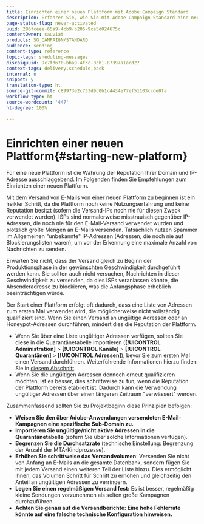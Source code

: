 ```yaml
---
title: Einrichten einer neuen Plattform mit Adobe Campaign Standard
description: Erfahren Sie, wie Sie mit Adobe Campaign Standard eine neue Plattform einrichten und dabei die Reputation Ihrer Domain und IP-Adresse wahren können.
page-status-flag: never-activated
uuid: 286fceee-65a9-4cb9-b205-9ce5d024675c
contentOwner: sauviat
products: SG_CAMPAIGN/STANDARD
audience: sending
content-type: reference
topic-tags: sheduling-messages
discoiquuid: 9c7fd670-bba9-4f3c-8cb1-87397a1acd27
context-tags: delivery,schedule,back
internal: n
snippet: y
translation-type: ht
source-git-commit: c89973e2c733d9c0b1c4434e77ef51103ccde0fa
workflow-type: ht
source-wordcount: '447'
ht-degree: 100%

---
```



# Einrichten einer neuen Plattform{#starting-new-platform}

Für eine neue Plattform ist die Wahrung der Reputation Ihrer Domain und IP-Adresse ausschlaggebend. Im Folgenden finden Sie Empfehlungen zum Einrichten einer neuen Plattform.

Mit dem Versand von E-Mails von einer neuen Plattform zu beginnen ist ein heikler Schritt, da die Plattform noch keine Nutzungserfahrung und keine Reputation besitzt (sofern die Versand-IPs noch nie für diesen Zweck verwendet wurden). ISPs sind normalerweise misstrauisch gegenüber IP-Adressen, die noch nie für den E-Mail-Versand verwendet wurden und plötzlich große Mengen an E-Mails versenden. Tatsächlich nutzen Spammer im Allgemeinen &quot;unbekannte&quot; IP-Adressen (Adressen, die noch nie auf Blockierungslisten waren), um vor der Erkennung eine maximale Anzahl von Nachrichten zu senden.

Erwarten Sie nicht, dass der Versand gleich zu Beginn der Produktionsphase in der gewünschten Geschwindigkeit durchgeführt werden kann. Sie sollten auch nicht versuchen, Nachrichten in dieser Geschwindigkeit zu versenden, da dies ISPs veranlassen könnte, die Absenderadresse zu blockieren, was die Anfangsphase erheblich beeinträchtigen würde.

Der Start einer Plattform erfolgt oft dadurch, dass eine Liste von Adressen zum ersten Mal verwendet wird, die möglicherweise nicht vollständig qualifiziert sind. Wenn Sie einen Versand an ungültige Adressen oder an Honeypot-Adressen durchführen, mindert dies die Reputation der Plattform.
* Wenn Sie über eine Liste ungültiger Adressen verfügen, sollten Sie diese in die Quarantänetabelle importieren (**[!UICONTROL Administration]** > **[!UICONTROL Kanäle]** > **[!UICONTROL Quarantänen]** > **[!UICONTROL Adressen]**), bevor Sie zum ersten Mal einen Versand durchführen. Weiterführende Informationen hierzu finden Sie in [diesem Abschnitt](../../sending/using/understanding-quarantine-management.md#identifying-quarantined-addresses-for-the-entire-platform).
* Wenn Sie die ungültigen Adressen dennoch erneut qualifizieren möchten, ist es besser, dies schrittweise zu tun, wenn die Reputation der Plattform bereits etabliert ist. Dadurch kann die Verwendung ungültiger Adressen über einen längeren Zeitraum &quot;verwässert&quot; werden.

Zusammenfassend sollten Sie zu Projektbeginn diese Prinzipien befolgen:
* **Weisen Sie den über Adobe-Anwendungen versendeten E-Mail-Kampagnen eine spezifische Sub-Domain zu.**
* **Importieren Sie ungültige/nicht aktive Adressen in die Quarantänetabelle** (sofern Sie über solche Informationen verfügen).
* **Begrenzen Sie die Durchsatzrate** (technische Einstellung: Begrenzung der Anzahl der MTA-Kindprozesse).
* **Erhöhen Sie schrittweise das Versandvolumen**: Versenden Sie nicht von Anfang an E-Mails an die gesamte Datenbank, sondern fügen Sie mit jedem Versand einen weiteren Teil der Liste hinzu. Dies ermöglicht Ihnen, das Volumen Schritt für Schritt zu erhöhen und gleichzeitig den Anteil an ungültigen Adressen zu verringern.
* **Legen Sie einen regelmäßigen Versand fest:** Es ist besser, regelmäßig kleine Sendungen vorzunehmen als selten große Kampagnen durchzuführen.
* **Achten Sie genau auf die Versandberichte: Eine hohe Fehlerrate könnte auf eine falsche technische Konfiguration hinweisen.**
